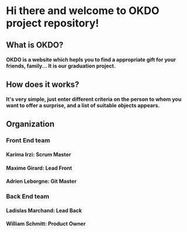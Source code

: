 # Hi there and welcome to OKDO project repository!
## What is OKDO?
#### OKDO is a website which hepls you to find a appropriate gift for your friends, family... It is our graduation project.
## How does it works? 
#### It's very simple, just enter different criteria on the person to whom you want to offer a surprise, and a list of suitable objects appears.
## Organization
### Front End team
#### Karima Irzi:  Scrum Master
#### Maxime Girard: Lead Front
#### Adrien Leborgne: Git Master
### Back End team
#### Ladislas Marchand: Lead Back
#### William Schmitt: Product Owner
